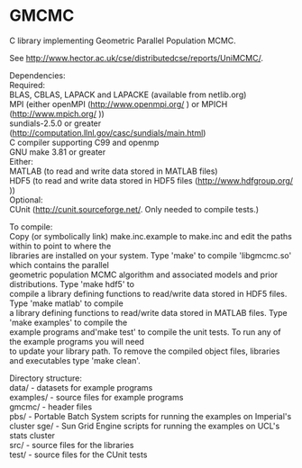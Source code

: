 GMCMC
=====

C library implementing Geometric Parallel Population MCMC.  

See http://www.hector.ac.uk/cse/distributedcse/reports/UniMCMC/.  

Dependencies:  
 Required:  
  BLAS, CBLAS, LAPACK and LAPACKE (available from netlib.org)  
  MPI (either openMPI (http://www.openmpi.org/ ) or MPICH (http://www.mpich.org/ ))  
  sundials-2.5.0 or greater (http://computation.llnl.gov/casc/sundials/main.html)  
  C compiler supporting C99 and openmp  
  GNU make 3.81 or greater  
  Either:  
   MATLAB (to read and write data stored in MATLAB files)  
   HDF5 (to read and write data stored in HDF5 files (http://www.hdfgroup.org/ ))  
 Optional:  
  CUnit (http://cunit.sourceforge.net/.  Only needed to compile tests.)  

To compile:  
Copy (or symbolically link) make.inc.example to make.inc and edit the paths within to point to where the  
libraries are installed on your system.  Type 'make' to compile 'libgmcmc.so' which contains the parallel  
geometric population MCMC algorithm and associated models and prior distributions.  Type 'make hdf5' to  
compile a library defining functions to read/write data stored in HDF5 files.  Type 'make matlab' to compile  
a library defining functions to read/write data stored in MATLAB files.  Type 'make examples' to compile the  
example programs and'make test' to compile the unit tests.  To run any of the example programs you will need  
to update your library path.  To remove the compiled object files, libraries and executables type 'make clean'.  

Directory structure:  
 data/     - datasets for example programs  
 examples/ - source files for example programs  
 gmcmc/    - header files  
 pbs/      - Portable Batch System scripts for running the examples on Imperial's cluster
 sge/      - Sun Grid Engine scripts for running the examples on UCL's stats cluster  
 src/      - source files for the libraries  
 test/     - source files for the CUnit tests  
